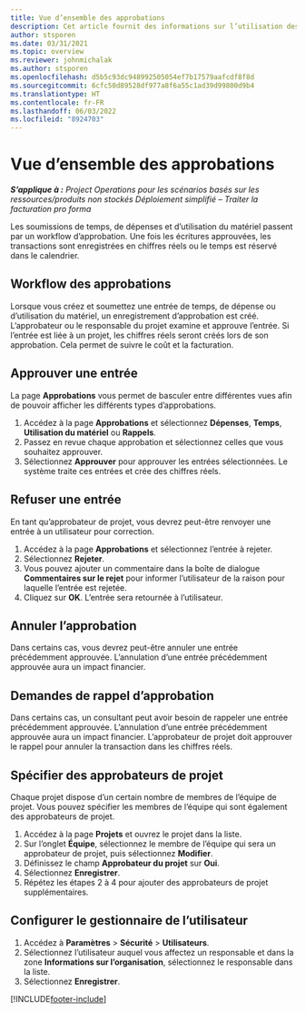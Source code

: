 ```yaml
---
title: Vue d’ensemble des approbations
description: Cet article fournit des informations sur l’utilisation des approbations dans Project Operations.
author: stsporen
ms.date: 03/31/2021
ms.topic: overview
ms.reviewer: johnmichalak
ms.author: stsporen
ms.openlocfilehash: d5b5c93dc948992505054ef7b17579aafcdf8f8d
ms.sourcegitcommit: 6cfc50d89528df977a8f6a55c1ad39d99800d9b4
ms.translationtype: HT
ms.contentlocale: fr-FR
ms.lasthandoff: 06/03/2022
ms.locfileid: "8924703"
---
```

# <a name="approvals-overview"></a>Vue d’ensemble des approbations

_**S’applique à :** Project Operations pour les scénarios basés sur les ressources/produits non stockés Déploiement simplifié – Traiter la facturation pro forma_

Les soumissions de temps, de dépenses et d’utilisation du matériel passent par un workflow d’approbation. Une fois les écritures approuvées, les transactions sont enregistrées en chiffres réels ou le temps est réservé dans le calendrier.

## <a name="approvals-workflow"></a>Workflow des approbations
Lorsque vous créez et soumettez une entrée de temps, de dépense ou d’utilisation du matériel, un enregistrement d’approbation est créé. L’approbateur ou le responsable du projet examine et approuve l’entrée. Si l’entrée est liée à un projet, les chiffres réels seront créés lors de son approbation. Cela permet de suivre le coût et la facturation.

## <a name="approve-an-entry"></a>Approuver une entrée
La page **Approbations** vous permet de basculer entre différentes vues afin de pouvoir afficher les différents types d’approbations.
  
1. Accédez à la page **Approbations** et sélectionnez **Dépenses**, **Temps**, **Utilisation du matériel** ou **Rappels**.
2. Passez en revue chaque approbation et sélectionnez celles que vous souhaitez approuver.
3. Sélectionnez **Approuver** pour approuver les entrées sélectionnées.
Le système traite ces entrées et crée des chiffres réels.

## <a name="reject-an-entry"></a>Refuser une entrée
En tant qu’approbateur de projet, vous devrez peut-être renvoyer une entrée à un utilisateur pour correction.
  
1. Accédez à la page **Approbations** et sélectionnez l’entrée à rejeter. 
2. Sélectionnez **Rejeter**.
3. Vous pouvez ajouter un commentaire dans la boîte de dialogue **Commentaires sur le rejet** pour informer l’utilisateur de la raison pour laquelle l’entrée est rejetée.
4. Cliquez sur **OK**. L’entrée sera retournée à l’utilisateur.
  
## <a name="cancel-approval"></a>Annuler l’approbation
Dans certains cas, vous devrez peut-être annuler une entrée précédemment approuvée. L’annulation d’une entrée précédemment approuvée aura un impact financier. 

## <a name="approving-recall-requests"></a>Demandes de rappel d’approbation
Dans certains cas, un consultant peut avoir besoin de rappeler une entrée précédemment approuvée. L’annulation d’une entrée précédemment approuvée aura un impact financier. L’approbateur de projet doit approuver le rappel pour annuler la transaction dans les chiffres réels.

## <a name="specify-project-approvers"></a>Spécifier des approbateurs de projet
Chaque projet dispose d’un certain nombre de membres de l’équipe de projet. Vous pouvez spécifier les membres de l’équipe qui sont également des approbateurs de projet.

1. Accédez à la page **Projets** et ouvrez le projet dans la liste.
2. Sur l’onglet **Équipe**, sélectionnez le membre de l’équipe qui sera un approbateur de projet, puis sélectionnez **Modifier**.
3. Définissez le champ **Approbateur du projet** sur **Oui**.
4. Sélectionnez **Enregistrer**.
5. Répétez les étapes 2 à 4 pour ajouter des approbateurs de projet supplémentaires.

## <a name="configure-the-users-manager"></a>Configurer le gestionnaire de l’utilisateur

1. Accédez à **Paramètres** > **Sécurité** > **Utilisateurs**.
2. Sélectionnez l’utilisateur auquel vous affectez un responsable et dans la zone **Informations sur l’organisation**, sélectionnez le responsable dans la liste. 
3. Sélectionnez **Enregistrer**.




[!INCLUDE[footer-include](../includes/footer-banner.md)]
